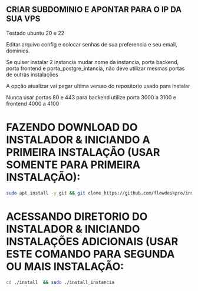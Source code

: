 ## CRIAR SUBDOMINIO E APONTAR PARA O IP DA SUA VPS

Testado ubuntu 20 e 22


Editar arquivo config e colocar senhas de sua preferencia e seu email, dominios.

Se quiser instalar 2 instancia mudar nome da instancia, porta backend, porta frontend e porta_postgre_intancia, não deve utilizar mesmas portas de outras instalações

A opção atualizar vai pegar ultima versao do repositorio usado para instalar

Nunca usar portas 80 e 443 para backend utilize porta 3000 a 3100 e frontend 4000 a 4100


# FAZENDO DOWNLOAD DO INSTALADOR & INICIANDO A PRIMEIRA INSTALAÇÃO (USAR SOMENTE PARA PRIMEIRA INSTALAÇÃO):

```bash
sudo apt install -y git && git clone https://github.com/flowdeskpro/instalador-novaempresa-flow.git  install && sudo chmod -R 777 install  && cd install  && sudo ./install_primaria
```


# ACESSANDO DIRETORIO DO INSTALADOR & INICIANDO INSTALAÇÕES ADICIONAIS (USAR ESTE COMANDO PARA SEGUNDA OU MAIS INSTALAÇÃO:

```bash
cd ./install  && sudo ./install_instancia
```
 
 
